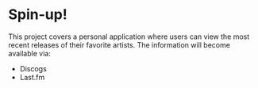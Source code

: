 # Spin-up!
This project covers a personal application where users can view the most recent releases of their favorite artists.
The information will become available via:
- Discogs
- Last.fm
